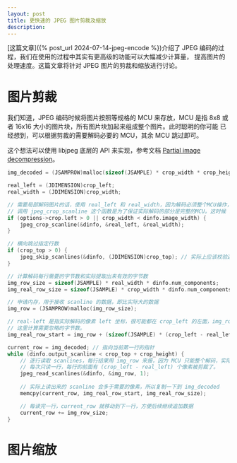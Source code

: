 ```yaml
---
layout: post
title: 更快速的 JPEG 图片剪裁及缩放
description: 
---
```


[这篇文章]({% post_url 2024-07-14-jpeg-encode %})介绍了 JPEG 编码的过程，我们在使用的过程中其实有更高级的功能可以大幅减少计算量，
提高图片的处理速度。这篇文章将针对 JPEG 图片的剪裁和缩放进行讨论。

# 图片剪裁

我们知道，JPEG 编码时候将图片按照等规格的 MCU 来存放，MCU 是指 8x8 或者 16x16 大小的图片块，所有图片块加起来组成整个图片。此时聪明的你可能
已经想到，可以根据剪裁的需要解码必要的 MCU，其余 MCU 跳过即可。

这个想法可以使用 libjpeg 底层的 API 来实现，参考文档 [Partial image decompression](https://github.com/libjpeg-turbo/libjpeg-turbo/blob/0566d51e092f8c75e868d54ffa3670ce0949a46e/libjpeg.txt#L807-L893)。

```c
img_decoded = (JSAMPROW)malloc(sizeof(JSAMPLE) * crop_width * crop_height * dinfo.num_components);

real_left = (JDIMENSION)crop_left;
real_width = (JDIMENSION)crop_width;

// 需要局部解码图片的话，使用 real_left 和 real_width，因为解码必须整个MCU操作，最终的出来的行还需要一次拷贝才完整。
// 调用 jpeg_crop_scanline 这个函数是为了保证实际解码的部分是完整的MCU。这时候 real_left 和 real_width 会被修改。
if (options->crop.left > 0 || crop_width < dinfo.image_width) {
    jpeg_crop_scanline(&dinfo, &real_left, &real_width);
}

// 横向跳过指定行数
if (crop_top > 0) {
    jpeg_skip_scanlines(&dinfo, (JDIMENSION)crop_top); // 实际上应该校验返回值是否真的都能成功跳过了。
}

// 计算解码每行需要的字节数和实际提取出来有效的字节数
img_row_size = sizeof(JSAMPLE) * real_width * dinfo.num_components;
img_real_row_size = sizeof(JSAMPLE) * crop_width * dinfo.num_components;

// 申请内存，用于接收 scanline 的数据，即比实际大的数据
img_row = (JSAMPROW)malloc(img_row_size);

// real-left 是指实际解码的像素 left 坐标，很可能都在 crop_left 的左面，img_row 接收到的数据会比 crop_left 多，要自己剪裁下忽略掉，
// 这里计算需要忽略的字节数。
img_real_row_start = img_row + (sizeof(JSAMPLE) * (crop_left - real_left) * dinfo.num_components);

current_row = img_decoded; // 指向当前第一行的指针
while (dinfo.output_scanline < crop_top + crop_height) {
    // 逐行读取 scanlines，每行结果用 img_row 来接，因为 MCU 只能整个解码，实际 real_width 有可能比 crop_width 大。
    // 每次只读一行，每行的前面有 (crop_left - real_left) 个像素被剪裁了。
    jpeg_read_scanlines(&dinfo, &img_row, 1);
    
    // 实际上读出来的 scanline 会多于需要的像素，所以复制一下到 img_decoded
    memcpy(current_row, img_real_row_start, img_real_row_size);

    // 每读完一行，current_row 就移动到下一行，方便后续继续追加数据
    current_row += img_row_size;
}
```

# 图片缩放

